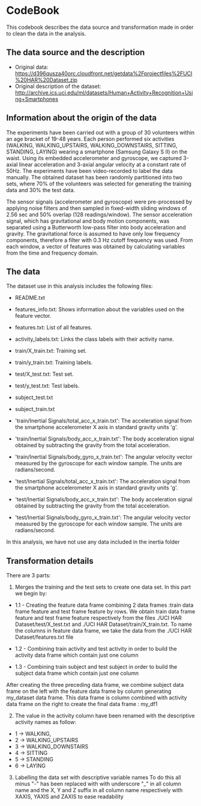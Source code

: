 # CodeBook

This codebook describes the data source and  transformation  made in order to clean the data in the analysis.

## The data source and the description

* Original data: https://d396qusza40orc.cloudfront.net/getdata%2Fprojectfiles%2FUCI%20HAR%20Dataset.zip
* Original description of the dataset: http://archive.ics.uci.edu/ml/datasets/Human+Activity+Recognition+Using+Smartphones

## Information about the origin of the data

The experiments have been carried out with a group of 30 volunteers within an age bracket of 19-48 years. Each person performed six activities 
(WALKING, WALKING_UPSTAIRS, WALKING_DOWNSTAIRS, SITTING, STANDING, LAYING) wearing a smartphone (Samsung Galaxy S II) on the waist. Using its 
embedded accelerometer and gyroscope, we captured 3-axial linear acceleration and 3-axial angular velocity at a constant rate of 50Hz. The experiments 
have been video-recorded to label the data manually. The obtained dataset has been randomly partitioned into two sets, where 70% of the volunteers was 
selected for generating the training data and 30% the test data.

The sensor signals (accelerometer and gyroscope) were pre-processed by applying noise filters and then sampled in fixed-width sliding windows of 2.56 sec
 and 50% overlap (128 readings/window). The sensor acceleration signal, which has gravitational and body motion components, was separated using a 
 Butterworth low-pass filter into body acceleration and gravity. The gravitational force is assumed to have only low frequency components, therefore
 a filter with 0.3 Hz cutoff frequency was used. From each window, a vector of features was obtained by calculating variables from the time and frequency domain.

## The data

The dataset use in this analysis includes the following files:

* README.txt

* features_info.txt: Shows information about the variables used on the feature vector.

* features.txt: List of all features.

* activity_labels.txt: Links the class labels with their activity name.

* train/X_train.txt: Training set.

* train/y_train.txt: Training labels.

* test/X_test.txt: Test set.

* test/y_test.txt: Test labels.

* subject_test.txt

* subject_train.txt

* 'train/Inertial Signals/total_acc_x_train.txt': The acceleration signal from the smartphone accelerometer X axis in standard gravity units 'g'. 

* 'train/Inertial Signals/body_acc_x_train.txt': The body acceleration signal obtained by subtracting the gravity from the total acceleration. 

* 'train/Inertial Signals/body_gyro_x_train.txt': The angular velocity vector measured by the gyroscope for each window sample. The units are radians/second. 
* 'test/Inertial Signals/total_acc_x_train.txt': The acceleration signal from the smartphone accelerometer X axis in standard gravity units 'g'. 

* 'test/Inertial Signals/body_acc_x_train.txt': The body acceleration signal obtained by subtracting the gravity from the total acceleration. 

* 'test/Inertial Signals/body_gyro_x_train.txt': The angular velocity vector measured by the gyroscope for each window sample. The units are radians/second. 


In this analysis, we have not use any data included in the inertia folder 

## Transformation details

There are 3 parts:

1. Merges the training and the test sets to create one data set.
In this part we begin by:
  * 1.1 - Creating the feature data frame combining 2 data frames :train data frame feature  and test frame feature by rows. 
We obtain train data frame feature  and test frame feature respectively from the files ./UCI HAR Dataset/test/X_test.txt and ./UCI HAR Dataset/train/X_train.txt.
To name the columns in feature data frame, we take the data from the ./UCI HAR Dataset/features.txt file

  * 1.2 - Combining train activity and test activity in order to  build the activity data frame which contain just one column

  * 1.3 - Combining train subject and test subject in order to  build the subject data frame which contain just one column

 After creating the three preceding data frame, we combine subject data frame on the left with the feature data frame by column 
 generating my_dataset data frame. This data frame is column combined with activity data frame on the right to create the final data frame : my_df1 
 
 2. The value in the activity column have been renamed with the descriptive activity names as follow:
   * 1 -> WALKING, 
   * 2 -> WALKING_UPSTAIRS
   * 3 -> WALKING_DOWNSTAIRS
   * 4 -> SITTING
   * 5 -> STANDING
   * 6 -> LAYING

3. Labelling the data set with descriptive variable names
To do this all minus "-" has been replaced with with  underscore "_" in all column name and the X, Y and Z suffix in all column name 
respectively with XAXIS, YAXIS and ZAXIS to ease readability





